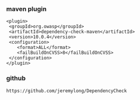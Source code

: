 ### maven plugin
    <plugin>
     <groupId>org.owasp</groupId>
     <artifactId>dependency-check-maven</artifactId>
     <version>10.0.4</version>
     <configuration>
        <format>ALL</format>
        <failBuildOnCVSS>8</failBuildOnCVSS>
     </configuration>
    </plugin>

### github
    https://github.com/jeremylong/DependencyCheck